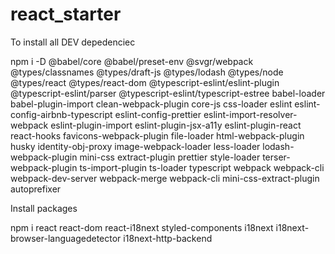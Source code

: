 # react_starter

To install all DEV depedenciec

npm i -D @babel/core @babel/preset-env @svgr/webpack @types/classnames @types/draft-js @types/lodash @types/node @types/react @types/react-dom @typescript-eslint/eslint-plugin @typescript-eslint/parser @typescript-eslint/typescript-estree babel-loader babel-plugin-import clean-webpack-plugin core-js css-loader eslint eslint-config-airbnb-typescript eslint-config-prettier eslint-import-resolver-webpack eslint-plugin-import eslint-plugin-jsx-a11y eslint-plugin-react react-hooks favicons-webpack-plugin file-loader html-webpack-plugin husky identity-obj-proxy image-webpack-loader less-loader lodash-webpack-plugin mini-css extract-plugin prettier style-loader terser-webpack-plugin ts-import-plugin ts-loader typescript webpack webpack-cli webpack-dev-server webpack-merge webpack-cli mini-css-extract-plugin autoprefixer

Install packages

npm i react react-dom react-i18next styled-components i18next i18next-browser-languagedetector i18next-http-backend
